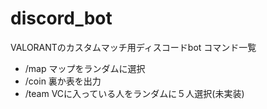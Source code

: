 # discord_bot
VALORANTのカスタムマッチ用ディスコードbot
コマンド一覧
* /map マップをランダムに選択
* /coin 裏か表を出力
* /team VCに入っている人をランダムに５人選択(未実装)
